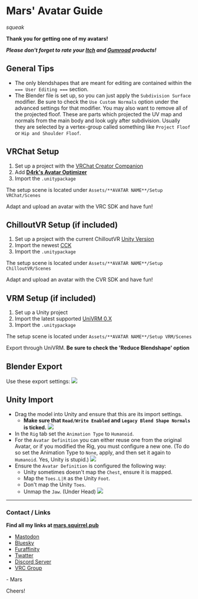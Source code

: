 # Mars' Avatar Guide
*squeak*

**Thank you for getting one of my avatars!**

***Please don't forget to rate your [Itch](https://emperorofmars.itch.io) and [Gumroad](https://emperorofmars.gumroad.com) products!***

## General Tips
* The only blendshapes that are meant for editing are contained within the `=== User Editing ===` section.
* The Blender file is set up, so you can just apply the `Subdivision Surface` modifier. Be sure to check the `Use Custom Normals` option under the advanced settings for that modifier. You may also want to remove all of the projected floof. These are parts which projected the UV map and normals from the main body and look ugly after subdivision. Usually they are selected by a vertex-group called something like `Project Floof` or `Hip and Shoulder Floof`.

## VRChat Setup
1. Set up a project with the [VRChat Creator Companion](https://vrchat.com/home/download)
2. Add **[D4rk's Avatar Optimizer](https://d4rkc0d3r.github.io/vpm-repos/main_redirect.html)**
3. Import the `.unitypackage`

The setup scene is located under `Assets/**AVATAR NAME**/Setup VRChat/Scenes`

Adapt and upload an avatar with the VRC SDK and have fun!

## ChilloutVR Setup (if included)
1. Set up a project with the current ChilloutVR [Unity Version](https://documentation.abinteractive.net/cck/setup/#download-unity)
2. Import the newest [CCK](https://documentation.abinteractive.net/cck/setup/#download-cck)
2. Import the `.unitypackage`

The setup scene is located under `Assets/**AVATAR NAME**/Setup ChilloutVR/Scenes`

Adapt and upload an avatar with the CVR SDK and have fun!

## VRM Setup (if included)
1. Set up a Unity project
2. Import the latest supported [UniVRM 0.X](https://github.com/vrm-c/UniVRM/releases)
3. Import the `.unitypackage`

The setup scene is located under `Assets/**AVATAR NAME**/Setup VRM/Scenes`

Export through UniVRM.
**Be sure to check the 'Reduce Blendshape' option**

## Blender Export
Use these export settings:
![](res/Guide_Export_Blender.png)

## Unity Import
* Drag the model into Unity and ensure that this are its import settings.
	* **Make sure that `Read/Write Enabled` and `Legacy Blend Shape Normals` is ticked.**
![](res/Guide_Import_Unity_Model.png)
* In the `Rig` tab set the `Animation Type` to `Humanoid`.
* For the `Avatar Definition` you can either reuse one from the original Avatar, or if you modified the Rig, you must configure a new one. (To do so set the Animation Type to `None`, apply, and then set it again to `Humanoid`. Yes, Unity is stupid.)
![](res/Guide_Import_Unity_Rig.png)
* Ensure the `Avatar Definition` is configured the following way:
	* Unity sometimes doesn't map the `Chest`, ensure it is mapped.
	* Map the `Toes.L|R` as the Unity `Foot`.
	* Don't map the Unity `Toes`.
	* Unmap the `Jaw`. (Under Head)
![](res/Guide_Unity_Avatar_Definition.png)

---

### Contact / Links
**Find all my links at [mars.squirrel.pub](https://mars.squirrel.pub)**
* [Mastodon](https://squirrel.pub/@mars)
* [Bluesky](https://bsky.app/profile/mars.squirrel.pub)
* [Furaffinity](https://www.furaffinity.net/user/emperorofmars/)
* [Twatter](https://twitter.com/Emperor_of_Mars)
* [Discord Server](https://discord.gg/MDggMXSttM)
* [VRC Group](https://vrc.group/SQRL.0269)

\- Mars

Cheers!
